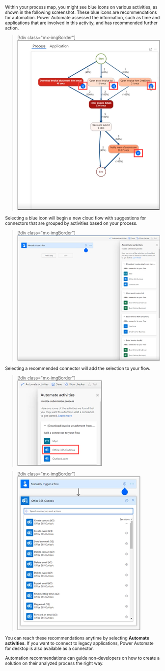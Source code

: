 Within your process map, you might see blue icons on various activities, as shown in the following screenshot. These blue icons are recommendations for automation. Power Automate assessed the information, such as time and applications that are involved in this activity, and has recommended further action.

> [!div class="mx-imgBorder"]
> [![Screenshot of the analytics for recommendations.](../media/6-process-map-auto.png)](../media/6-process-map-auto.png#lightbox)

Selecting a blue icon will begin a new cloud flow with suggestions for connectors that are grouped by activities based on your process.

> [!div class="mx-imgBorder"]
> [![Screenshot of a new cloud flow selection.](../media/new-cloud-flow.png)](../media/new-cloud-flow.png#lightbox)

Selecting a recommended connector will add the selection to your flow.

> [!div class="mx-imgBorder"]
> [![Screenshot of the Automate activities connector.](../media/choose-selection.png)](../media/choose-selection.png#lightbox)

> [!div class="mx-imgBorder"]
> [![Screenshot of a connector added to the recommendation.](../media/connector-added.png)](../media/connector-added.png#lightbox)

You can reach these recommendations anytime by selecting **Automate activities**. If you want to connect to legacy applications, Power Automate for desktop is also available as a connector.

Automation recommendations can guide non-developers on how to create a solution on their analyzed process the right way.
